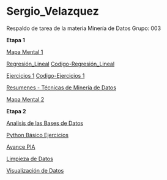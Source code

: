 # Sergio_Velazquez
Respaldo de tarea de la materia Minería de Datos Grupo: 003

**Etapa 1**

[Mapa Mental 1](https://github.com/soloSergioo/Mineria_de_Datos/blob/master/MapaMental_1_%7B1805244%7D.pptx)

[Regresión_Lineal](https://github.com/armandios/armando/blob/master/Presentacion_%7BRegresion%7D_%7BN.%20de%20equipo%7D.pdf)
  [Codigo-Regresión_Lineal](https://github.com/soloSergioo/Mineria_de_Datos/blob/master/RegresionL_Temp.ipynb)

[Ejercicios 1](https://github.com/OmarAlejandroGarzaEspinosa/MineriaDeDatos_OmarGarza_1931548/blob/master/Ejercicios1_%7B03%7D_%7B03%7D.pdf)
  [Codigo-Ejercicios 1](https://github.com/armandios/armando/blob/master/Ejercicios_1.ipynb)

[Resumenes - Técnicas de Minería de Datos](https://github.com/soloSergioo/Mineria_de_Datos/blob/master/Resumen_T%C3%A9cnicas-MineriaDeDatos_1805244.pdf)

[Mapa Mental 2](https://github.com/soloSergioo/Mineria_de_Datos/blob/master/MapaMental_2_1805244.pdf)

**Etapa 2**

[Analisis de las Bases de Datos](https://github.com/soloSergioo/Mineria_de_Datos/blob/master/AnalisisBD_1805244.pdf)

[Python Básico Ejercicios](https://github.com/soloSergioo/Mineria_de_Datos/blob/master/PythonBasico_1805244.ipynb)

[Avance PIA](https://github.com/ManuelR37/MineriaDatos/blob/master/Mineria_de_datos_003/Avance1_PIA_Equipo08.pdf)

[Limpieza de Datos](https://github.com/ManuelVqz/Mineria_de_datos/blob/master/Mineria_de_datos_003_Tareas/Limpieza_de_datos.ipynb)

[Visualización de Datos](https://github.com/ManuelVqz/Mineria_de_datos/blob/master/Mineria_de_datos_003_Tareas/Visualizacion_de_datos.ipynb)

